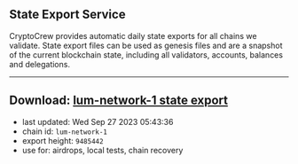 ## State Export Service
CryptoCrew provides automatic daily state exports for all chains we validate. State export files can be used as genesis files and are a snapshot of the current blockchain state, including all validators, accounts, balances and delegations.

---
**Download: [lum-network-1 state export](https://dl.ccvalidators.com/SERVICE/lumnetwork/lum-network-1_export_9485442.json)**
---

- last updated: Wed Sep 27 2023 05:43:36
- chain id: `lum-network-1`
- export height: `9485442`
- use for: airdrops, local tests, chain recovery
